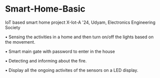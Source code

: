 # Smart-Home-Basic
IoT based smart home project
X-Iot-A '24, Udyam, Electronics Engineering Society

• Sensing the activities in a home and then turn on/off the lights based on the movement.

• Smart main gate with password to enter in the house

• Detecting and informing about the fire.

• Display all the ongoing activites of the sensors on a LED display.

